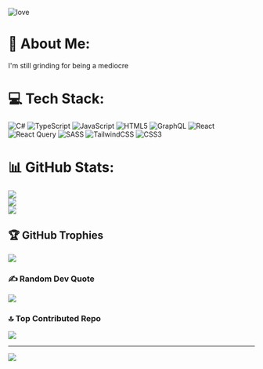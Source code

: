 
![love](https://github.com/LlorasSn/LlorasSn/assets/127954343/194e8560-90b8-45b7-a25f-d24795b9b330)

# 💫 About Me:
I'm still grinding for being a mediocre


# 💻 Tech Stack:
![C#](https://img.shields.io/badge/c%23-%23239120.svg?style=for-the-badge&logo=csharp&logoColor=white) ![TypeScript](https://img.shields.io/badge/typescript-%23007ACC.svg?style=for-the-badge&logo=typescript&logoColor=white) ![JavaScript](https://img.shields.io/badge/javascript-%23323330.svg?style=for-the-badge&logo=javascript&logoColor=%23F7DF1E) ![HTML5](https://img.shields.io/badge/html5-%23E34F26.svg?style=for-the-badge&logo=html5&logoColor=white) ![GraphQL](https://img.shields.io/badge/-GraphQL-E10098?style=for-the-badge&logo=graphql&logoColor=white) ![React](https://img.shields.io/badge/react-%2320232a.svg?style=for-the-badge&logo=react&logoColor=%2361DAFB) ![React Query](https://img.shields.io/badge/-React%20Query-FF4154?style=for-the-badge&logo=react%20query&logoColor=white) ![SASS](https://img.shields.io/badge/SASS-hotpink.svg?style=for-the-badge&logo=SASS&logoColor=white) ![TailwindCSS](https://img.shields.io/badge/tailwindcss-%2338B2AC.svg?style=for-the-badge&logo=tailwind-css&logoColor=white) ![CSS3](https://img.shields.io/badge/css3-%231572B6.svg?style=for-the-badge&logo=css3&logoColor=white)
# 📊 GitHub Stats:
![](https://github-readme-stats.vercel.app/api?username=LlorasSn&theme=dark&hide_border=false&include_all_commits=false&count_private=false)<br/>
![](https://github-readme-streak-stats.herokuapp.com/?user=LlorasSn&theme=dark&hide_border=false)<br/>
![](https://github-readme-stats.vercel.app/api/top-langs/?username=LlorasSn&theme=dark&hide_border=false&include_all_commits=false&count_private=false&layout=compact)

## 🏆 GitHub Trophies
![](https://github-profile-trophy.vercel.app/?username=LlorasSn&theme=radical&no-frame=false&no-bg=true&margin-w=4)

### ✍️ Random Dev Quote
![](https://quotes-github-readme.vercel.app/api?type=horizontal&theme=radical)

### 🔝 Top Contributed Repo
![](https://github-contributor-stats.vercel.app/api?username=LlorasSn&limit=5&theme=dark&combine_all_yearly_contributions=true)

---
[![](https://visitcount.itsvg.in/api?id=LlorasSn&icon=0&color=0)](https://visitcount.itsvg.in)

<!-- Proudly created with GPRM ( https://gprm.itsvg.in ) -->



<!---
LlorasSn/LlorasSn is a ✨ special ✨ repository because its `README.md` (this file) appears on your GitHub profile.
You can click the Preview link to take a look at your changes.
--->

